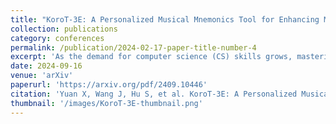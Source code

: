 ```yaml
---
title: "KoroT-3E: A Personalized Musical Mnemonics Tool for Enhancing Memory Retention of Complex Computer Science Concepts"
collection: publications
category: conferences
permalink: /publication/2024-02-17-paper-title-number-4
excerpt: 'As the demand for computer science (CS) skills grows, mastering foundational concepts is crucial yet challenging for novice learners. To address this challenge, we present KoroT-3E, an AI-based system that creates personalized musical mnemonics to enhance both memory retention and understanding of concepts in CS. KoroT-3E enables users to transform complex concepts into memorable lyrics and compose melodies that suit their musical preferences. We conducted semi-structured interviews (n=12) to investigate why novice learners find it challenging to memorize and understand CS concepts. The findings, combined with constructivist learning theory, established our initial design, which was then refined following consultations with CS education experts. An empirical experiment(n=36) showed that those using KoroT-3E (n=18) significantly outperformed the control group (n=18), with improved memory efficiency, increased motivation, and a positive learning experience. These findings demonstrate the effectiveness of integrating multimodal generative AI into CS education to create personalized and interactive learning experiences. '
date: 2024-09-16
venue: 'arXiv'
paperurl: 'https://arxiv.org/pdf/2409.10446'
citation: 'Yuan X, Wang J, Hu S, et al. KoroT-3E: A Personalized Musical Mnemonics Tool for Enhancing Memory Retention of Complex Computer Science Concepts[J]. arXiv preprint arXiv:2409.10446, 2024.'
thumbnail: '/images/KoroT-3E-thumbnail.png'
---
```


